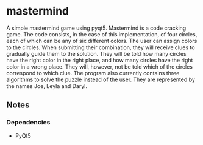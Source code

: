mastermind
=========


A simple mastermind game using pyqt5.
Mastermind is a code cracking game. The code consists, in the case of this implementation, of four circles, each of which can be any of six different colors.
The user can assign colors to the circles. When submitting their combination, they will receive clues to gradually guide them to the solution. They will be told how many circles have the right color in the right place, and how many circles have the right color in a wrong place. They will, however, not be told which of the circles correspond to which clue.
The program also currently contains three algorithms to solve the puzzle instead of the user. They are represented by the names Joe, Leyla and Daryl.


Notes
-----

### Dependencies
*   PyQt5
